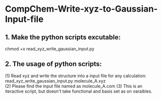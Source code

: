 # CompChem-Write-xyz-to-Gaussian-Input-file
## 1. Make the python scripts excutable:  
chmod +x read_xyz_write_gaussian_input.py 

## 2. The usage of python scripts:  
(1) Read xyz and write the structure into a input file for any calculation:   
read_xyz_write_gaussian_input.py molecule_A.xyz  
(2) Please find the input file named as molecule_A.com
(3) This is an iteractive script, but doesn't take functional and basis set as on varaibles.  